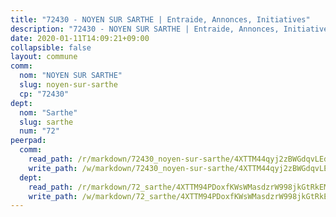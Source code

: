 ```yaml
---
title: "72430 - NOYEN SUR SARTHE | Entraide, Annonces, Initiatives"
description: "72430 - NOYEN SUR SARTHE | Entraide, Annonces, Initiatives"
date: 2020-01-11T14:09:21+09:00
collapsible: false
layout: commune
comm:
  nom: "NOYEN SUR SARTHE"
  slug: noyen-sur-sarthe
  cp: "72430"
dept:
  nom: "Sarthe"
  slug: sarthe
  num: "72"
peerpad:
  comm:
    read_path: /r/markdown/72430_noyen-sur-sarthe/4XTTM44qyj2zBWGdqvLEdBWoTy1QCF4VYPv2jYbNFk9PM9Wgx
    write_path: /w/markdown/72430_noyen-sur-sarthe/4XTTM44qyj2zBWGdqvLEdBWoTy1QCF4VYPv2jYbNFk9PM9Wgx-K3TgV6hz9yhEoZbpsVnJsN1SivcMf7kJjedtucZ6g5LiZQZJ3qWwNFAvkhg1bVtphU4LKoWUv4K8YS22hLoAbU2tQXwVuhGLcnSA3ZYPUfGZq6Hg2uf4SNuAJ4YY1oTk84WHH3jv
  dept:
    read_path: /r/markdown/72_sarthe/4XTTM94PDoxfKWsWMasdzrW998jkGtRkEM3CSUC42xSpuJKZ5
    write_path: /w/markdown/72_sarthe/4XTTM94PDoxfKWsWMasdzrW998jkGtRkEM3CSUC42xSpuJKZ5-K3TgTpjFyG67yVeuXvSAfSYzY4Yx2FMtDhgpv5HM2EDBJRVMn95z33xx4XjRNYNVaVsBPQ1t4pG9MoyNqwTqa8mcnEUB8rK4BMVbvUhCtGWCPSFnDCaT8GJTyimDgsCirLN3zswh
---
```


